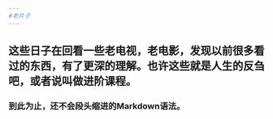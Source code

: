 ```yaml
---
#老片子
---
```

## 这些日子在回看一些老电视，老电影，发现以前很多看过的东西，有了更深的理解。也许这些就是人生的反刍吧，或者说叫做进阶课程。
### 到此为止，还不会段头缩进的Markdown语法。

